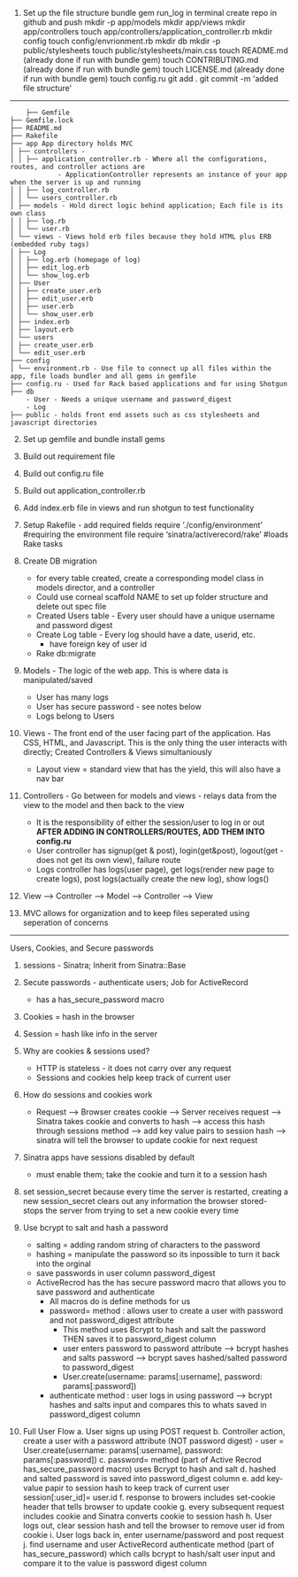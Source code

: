 1. Set up the file structure
    bundle gem run_log in terminal
    create repo in github and push
    mkdir -p app/models
    mkdir app/views
    mkdir app/controllers
    touch app/controllers/application_controller.rb
    mkdir config
    touch config/envrionment.rb
    mkdir db
    mkdir -p public/stylesheets
    touch public/stylesheets/main.css
    touch README.md (already done if run with bundle gem)
    touch CONTRIBUTING.md (already done if run with bundle gem)
    touch LICENSE.md (already done if run with bundle gem)
    touch config.ru
    git add .
    git commit -m 'added file structure'

-------------------------------------------------------------


        ├── Gemfile
    ├── Gemfile.lock
    ├── README.md
    ├── Rakefile
    ├── app App directory holds MVC 
    │ ├── controllers - 
    │ │ ├── application_controller.rb - Where all the configurations, routes, and controller actions are
                - ApplicationController represents an instance of your app when the server is up and running
    │ │ ├── log_controller.rb
    │ │ └── users_controller.rb
    │ ├── models - Hold direct logic behind application; Each file is its own class
    │ │ ├── log.rb
    │ │ └── user.rb
    │ └── views - Views hold erb files because they hold HTML plus ERB (embedded ruby tags)
    │ ├── Log
    │ │ ├── log.erb (homepage of log)
    │ │ ├── edit_log.erb
    │ │ └── show_log.erb
    │ ├── User
    │ │ ├── create_user.erb
    │ │ ├── edit_user.erb
    │ │ ├── user.erb
    │ │ └── show_user.erb
    │ ├── index.erb
    │ ├── layout.erb
    │ └── users
    │ ├── create_user.erb
    │ └── edit_user.erb
    ├── config
    │ └── environment.rb - Use file to connect up all files within the app, file loads bundler and all gems in gemfile 
    ├── config.ru - Used for Rack based applications and for using Shotgun
    ├── db
        - User - Needs a unique username and password_digest
        - Log 
    ├── public - holds front end assets such as css stylesheets and javascript directories 


2. Set up gemfile and bundle install gems
3. Build out requirement file 
4. Build out config.ru file
5. Build out application_controller.rb
6. Add index.erb file in views and run shotgun to test functionality
7. Setup Rakefile - add required fields
    require ‘./config/environment’ #requiring the environment file
    require ‘sinatra/activerecord/rake’ #loads Rake tasks
8. Create DB migration
    - for every table created, create a corresponding model class in models director, and a controller 
    - Could use corneal scaffold NAME to set up folder structure and delete out spec file 
    - Created Users table - Every user should have a unique username and password digest
    - Create Log table - Every log should have a date, userid, etc.
        - have foreign key of user id
    - Rake db:migrate

9. Models - The logic of the web app. This is where data is manipulated/saved
    - User has many logs
    - User has secure password - see notes below
    - Logs belong to Users
10. Views - The front end of the user facing part of the application. Has CSS, HTML, and Javascript. This is the only thing the user interacts with directly; Created Controllers & Views simultaniously
    - Layout view = standard view that has the yield, this will also have a nav bar
11. Controllers - Go between for models and views - relays data from the view to the model and then back to the view
     - It is the responsibility of either the session/user to log in or out 
     **AFTER ADDING IN CONTROLLERS/ROUTES, ADD THEM INTO config.ru**
     - User controller has signup(get & post), login(get&post), logout(get - does not get its own view), failure route
     - Logs controller has logs(user page), get logs(render new page to create logs), post logs(actually create the new log), show logs()
12. View --> Controller --> Model --> Controller --> View 
13. MVC allows for organization and to keep files seperated using seperation of concerns 






--------------------------------------------------------------------------------------------
Users, Cookies, and Secure passwords
1. sessions - Sinatra; Inherit from Sinatra::Base
2. Secute passwords - authenticate users; Job for ActiveRecord
    - has a has_secure_password macro
3. Cookies = hash in the browser
4. Session = hash like info in the server
5. Why are cookies & sessions used?
    - HTTP is stateless - it does not carry over any request
    - Sessions and cookies help keep track of current user
6. How do sessions and cookies work
    - Request --> Browser creates cookie --> Server receives request --> Sinatra takes cookie and converts to hash --> access this hash through sessions method --> add key value pairs to session hash --> sinatra will tell the browser to update cookie for next request
7. Sinatra apps have sessions disabled by default
    - must enable them; take the cookie and turn it to a session hash
8. set session_secret because every time the server is restarted, creating a new session_secret clears out any information the browser stored- stops the server from trying to set a new cookie every time
9. Use bcrypt to salt and hash a password
    - salting = adding random string of characters to the password
    - hashing = manipulate the password so its inpossible to turn it back into the orginal
    - save passwords in user column password_digest
    - ActiveRecrod has the has secure password macro that allows you to save password and authenticate
        - All macros do is define methods for us
        - password= method : allows user to create a user with password and not password_digest attribute
            - This method uses Bcrypt to hash and salt the password THEN saves it to password_digest column
            - user enters password to password attribute --> bcrypt hashes and salts password --> bcrypt saves hashed/salted password to password_digest
            - User.create(username: params[:username], password: params[:password])
        - authenticate method : user logs in using password --> bcrypt hashes and salts input and compares this to whats saved in password_digest column

10. Full User Flow
    a. User signs up using POST request
    b. Controller action, create a user with a password attribute (NOT password digest)
        - user = User.create(username: params[:username], password: params[:password])
    c. password= method (part of Active Recrod has_secure_password macro) uses Bcrypt to hash and salt
    d. hashed and salted password is saved into password_digest column
    e. add key-value papir to session hash to keep track of current user
        session[:user_id]= user.id
    f. response to browers includes set-cookie header that tells browser to update cookie
    g. every subsequent request includes cookie and Sinatra converts cookie to session hash
    h. User logs out, clear session hash and tell the browser to remove user id from cookie
    i. User logs back in, enter username/password and post request 
    j. find username and user ActiveRecord authenticate method (part of has_secure_password) which calls bcrypt to hash/salt user input and compare it to the value is password digest column